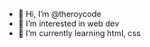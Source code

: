 - 👋 Hi, I’m @theroycode
- 👀 I’m interested in web dev
- 🌱 I’m currently learning html, css


<!---
theroycode/theroycode is a ✨ special ✨ repository because its `README.md` (this file) appears on your GitHub profile.
You can click the Preview link to take a look at your changes.
--->
